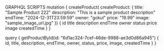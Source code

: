 GRAPHQL SCRIPTS
mutation {
createProduct(
createProduct: {
title: "Sample Product 222"
description: "This is a sample product description"
endTime: "2024-12-31T23:59:59"
owner: "gokul"
price: "19.99"
image: "sample_image_url.jpg"
}) {
id
title
description
endTime
owner
status
price
image
createdTime
}
}

query {
getProductById(id: "6d1ac324-7cef-46de-9988-ae3d0d86a945") {
id,
title,
description,
endTime,
owner,
status,
price,
image,
createdTime
}
}
